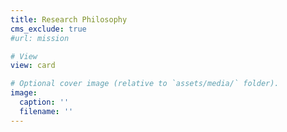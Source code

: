 ```yaml
---
title: Research Philosophy
cms_exclude: true
#url: mission

# View
view: card

# Optional cover image (relative to `assets/media/` folder).
image:
  caption: ''
  filename: ''
---
```

